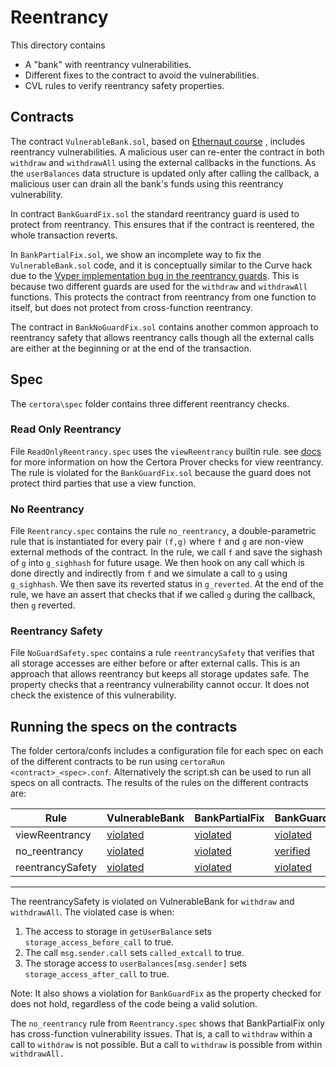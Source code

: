 # Reentrancy
This directory contains 
  - A "bank" with reentrancy vulnerabilities. 
  - Different fixes to the contract to avoid the vulnerabilities.
  - CVL rules to verify reentrancy safety properties.

## Contracts
The contract `VulnerableBank.sol`, based on [Ethernaut course](https://dev.to/nvn/ethernaut-hacks-level-10-re-entrancy-42o9) ,  includes reentrancy vulnerabilities.
A malicious user can re-enter the contract in both `withdraw` and `withdrawAll` using the external callbacks in the functions. As the `userBalances` data structure is updated only after calling the callback, a malicious user can drain all the bank's funds using this reentrancy vulnerability. 

In contract `BankGuardFix.sol` the standard reentrancy guard is used to protect from reentrancy. This ensures that if the contract is reentered, the whole transaction reverts. 

In `BankPartialFix.sol`, we show an incomplete way to fix the `VulnerableBank.sol` code, and it is conceptually similar to the Curve hack due to the [Vyper implementation bug in the reentrancy guards](https://osec.io/blog/2023-08-01-vyper-timeline). This is because two different guards are used for the `withdraw` and `withdrawAll` functions. This protects the contract from reentrancy from one function to itself, but does not protect from cross-function reentrancy. 

The contract in `BankNoGuardFix.sol` contains another common approach to reentrancy safety that allows reentrancy calls though all the external calls are either at the beginning or at the end of the transaction.

## Spec
The `certora\spec` folder contains three different reentrancy checks.

### Read Only Reentrancy 
File `ReadOnlyReentrancy.spec` uses the `viewReentrancy` builtin rule.
see [docs](https://docs.certora.com/en/latest/docs/cvl/builtin.html#read-only-reentrancy-detection-viewreentrancy) for more information on how the Certora Prover checks for view reentrancy. 
The rule is violated for the `BankGuardFix.sol` because the guard does not protect third parties that use a view function.

### No Reentrancy 
File `Reentrancy.spec` contains the rule `no_reentrancy`, a double-parametric rule that is instantiated for every pair `(f,g)` where `f` and `g` are non-view external methods of the contract. In the rule, we call `f` and save the sighash of `g` into `g_sighhash` for future usage. We then hook on any call which is done directly and indirectly from `f` and we simulate a call to `g` using `g_sighhash`. We then save its reverted status in `g_reverted`. At the end of the rule, we have an assert that checks that if we called `g` during the callback, then `g` reverted. 

### Reentrancy Safety 
File `NoGuardSafety.spec` contains a rule `reentrancySafety` that verifies that all storage accesses are either before  or after external calls. This is an approach that allows reentrancy but keeps all storage updates safe.  The property checks that a reentrancy vulnerability cannot occur. It does not check the existence of this vulnerability. 



## Running the specs on the contracts

The folder certora/confs includes a configuration file for each spec on each of the different contracts to be run using `certoraRun <contract>_<spec>.conf`. Alternatively the script.sh can be used to run all specs on all contracts.
The results of the rules on the different contracts are: 

| Rule | VulnerableBank |  BankPartialFix | BankGuardFix | BankNoGuardFix |
| ---| ------------------ | ------- | ---------| --- |
|viewReentrancy| [violated](https://prover.certora.com/output/15800/0530d5603d914d2087a3560c73acff24?anonymousKey=b37e6db066f103ad50782c9e826a29de0e5b3628) |  [violated](https://prover.certora.com/output/15800/fe7c875f8eb74fc29ed0a879f6407611?anonymousKey=03f20f6b7ec263b3eaa661f7404572ab8df76bf0) | [violated](https://prover.certora.com/output/15800/4942ec88782b46a9bbc37dca8c8084a4?anonymousKey=92df0688d664c6aa44ccf0dbd1e23f8cfdebd4af) | [verified](https://prover.certora.com/output/15800/c36fd2fd42b342739131fb3768780df2?anonymousKey=d47d3aee7e0df77a1170b82502f5993dd7e1f6d8)  |
| no_reentrancy | [violated](https://prover.certora.com/output/15800/d15535a06707493a8a876b524c55f686?anonymousKey=ae997cd21a7515e14b1b8cd7583692171f50b3ce)  | [violated](https://prover.certora.com/output/15800/50141ab6b8e647fd983d08704a490206?anonymousKey=737c4f8de69a5c3910a23a985dbb9c0399237201) | [verified](https://prover.certora.com/output/15800/5c5d5559566b40aeb620f8c1837a4e35?anonymousKey=c5c7280348ea2a58fdc37b3a8b2fe16e8e744f8d) | [violated](https://prover.certora.com/output/15800/1718b661e61c47688becb29245d8c9e8?anonymousKey=eb85307095cff61801304e128808c111f1860a34) | 
| reentrancySafety | [violated](https://prover.certora.com/output/15800/13228cf0288043ccb78cea264540465e?anonymousKey=1726103528728e30575bf1ebee88f73b3f2ab7d9) | [violated](https://prover.certora.com/output/15800/f9c195f8157445dab458cb8953d6c593?anonymousKey=7245c6fe2c209f04e809d9f9a446ea1d62f9de85) | [violated](https://prover.certora.com/output/15800/33f4dd555c67472084bf871640b5b931?anonymousKey=a3c404bce15ae439f97e187cfeb5d7b76e0598fb) | [verified](https://prover.certora.com/output/15800/a20bc465020143f5b296eace903a4859?anonymousKey=0e057b320535c74920eb7eb540a2e66f0c01de14) |  
---


The reentrancySafety is violated on VulnerableBank for `withdraw` and `withdrawAll`. The violated case is when:
1. The access to storage in `getUserBalance` sets `storage_access_before_call` to true.
2. The call `msg.sender.call` sets `called_extcall` to true.
3. The storage access to `userBalances[msg.sender]` sets `storage_access_after_call` to true.

Note:
It also shows a violation for `BankGuardFix` as the property checked for does not hold, regardless of the code being a valid solution.


The `no_reentrancy` rule from `Reentrancy.spec` shows that BankPartialFix only has cross-function vulnerability issues. That is, a call to `withdraw` within a call to `withdraw` is not possible. But a call to `withdraw` is possible from within `withdrawAll.`